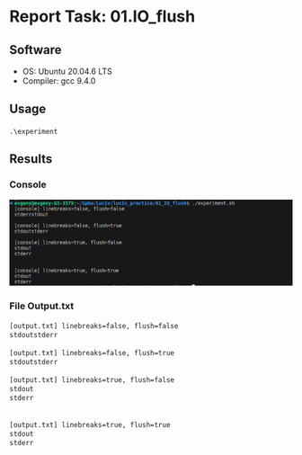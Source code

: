 # Report Task: 01.IO_flush
## Software
- OS: Ubuntu 20.04.6 LTS
- Compiler: gcc 9.4.0

## Usage
`.\experiment`

## Results
### Console

![cli screenshot](image.png)

### File Output.txt
```
[output.txt] linebreaks=false, flush=false
stdoutstderr

[output.txt] linebreaks=false, flush=true
stdoutstderr

[output.txt] linebreaks=true, flush=false
stdout
stderr


[output.txt] linebreaks=true, flush=true
stdout
stderr
```